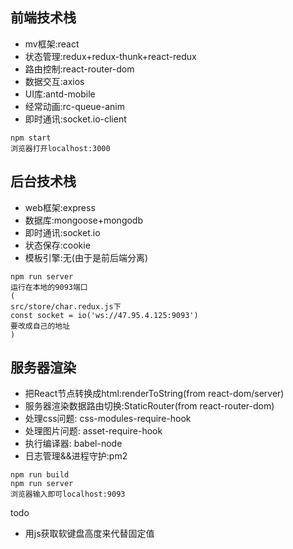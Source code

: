 ## 前端技术栈
* mv框架:react
* 状态管理:redux+redux-thunk+react-redux
* 路由控制:react-router-dom
* 数据交互:axios
* UI库:antd-mobile
* 经常动画:rc-queue-anim
* 即时通讯:socket.io-client
```
npm start
浏览器打开localhost:3000
```

## 后台技术栈
* web框架:express
* 数据库:mongoose+mongodb
* 即时通讯:socket.io
* 状态保存:cookie
* 模板引擎:无(由于是前后端分离)
```
npm run server
运行在本地的9093端口
(
src/store/char.redux.js下
const socket = io('ws://47.95.4.125:9093')
要改成自己的地址
)
```

## 服务器渲染
* 把React节点转换成html:renderToString(from react-dom/server)
* 服务器渲染数据路由切换:StaticRouter(from react-router-dom)
* 处理css问题: css-modules-require-hook
* 处理图片问题: asset-require-hook
* 执行编译器: babel-node
* 日志管理&&进程守护:pm2
```
npm run build
npm run server
浏览器输入即可localhost:9093
```


todo
* 用js获取软键盘高度来代替固定值